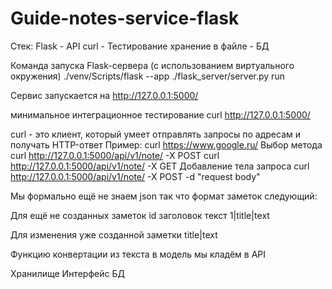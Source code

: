 # Guide-notes-service-flask

Стек:
Flask - API
curl - Тестирование
хранение в файле - БД


Команда запуска Flask-сервера 
(с использованием виртуального окружения)
./venv/Scripts/flask --app ./flask_server/server.py run

Сервис запускается на 
http://127.0.0.1:5000/

минимальное интеграционное тестирование 
curl http://127.0.0.1:5000/




curl - это клиент, который умеет отправлять запросы по адресам и получать HTTP-ответ
Пример:
curl https://www.google.ru/
Выбор метода
curl http://127.0.0.1:5000/api/v1/note/ -X POST
curl http://127.0.0.1:5000/api/v1/note/ -X GET
Добавление тела запроса
curl http://127.0.0.1:5000/api/v1/note/ -X POST -d "request body"

Мы формально ещё не знаем json так что формат заметок следующий:

Для ещё не созданных заметок
id заголовок текст
1|title|text

Для изменения уже созданной заметки
title|text

Функцию конвертации из текста в модель мы кладём в API

Хранилище
Интерфейс БД




